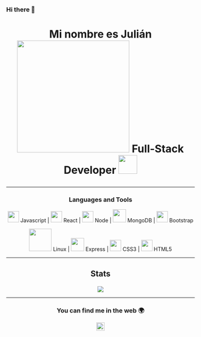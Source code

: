  ### Hi there 👋

<!--
**JulianElisii/JulianElisii** is a ✨ _special_ ✨ repository because its `README.md` (this file) appears on your GitHub profile.


-->
# <P align=center> Mi nombre es Julián <img src='https://user-images.githubusercontent.com/78218488/167673822-3e523cc1-ccde-40d1-9891-461492fbb268.png' width="300vw"/> Full-Stack Developer  <img src='https://i.pinimg.com/originals/5c/8f/08/5c8f08b5fe55e12baae6fc54e46c343a.gif' width="50vw"/></p>
---
### <p align=center>Languages and Tools</p>

<p align="center">
 <img src='https://user-images.githubusercontent.com/69270095/124473337-92e00880-dd75-11eb-8439-6a8077f457d2.png' width="30vw"/> Javascript | 
 <img src='https://user-images.githubusercontent.com/69270095/124479323-89a66a00-dd7c-11eb-868f-b1b8d3b56e39.png' width="30vw"/> React | 
 <img src='https://user-images.githubusercontent.com/69270095/124943502-ec00a400-dfe2-11eb-94c0-40bd52557ceb.png' width="30vw"/> Node  | 
 <img src = "https://user-images.githubusercontent.com/78218488/161928275-151e6d5a-4513-4c4c-85de-4c814ce2593a.png" width="35vw"/> MongoDB | 
  <img src = "https://user-images.githubusercontent.com/78218488/161969114-2c3009b2-4002-41eb-a64f-fe41ced9b2e8.jpeg" width="30vw"/> Bootstrap
</p>

<p align="center">
 <img src='https://user-images.githubusercontent.com/78218488/161930415-5a239fdb-6793-4345-83f5-ab579ecce321.jpg' width="60vw"/> Linux | 
 <img src='https://user-images.githubusercontent.com/69270095/124947996-b1990600-dfe6-11eb-8dbe-2ef86afccd38.png' width="35vw"/> Express |
 <img src='https://user-images.githubusercontent.com/69270095/124946896-c4f7a180-dfe5-11eb-9a47-03c1091c5bda.png' width="30vw"/> CSS3 |
 <img src='https://user-images.githubusercontent.com/69270095/124947179-fe301180-dfe5-11eb-8495-338bade70395.png' width="30vw"/> HTML5  
</p>

---
## <p align=center> Stats </p>
<p align="center">
<img src="https://github-readme-stats.vercel.app/api/top-langs/?username=JulianElisii&show_icons=true&theme=tokyonight" />
</p>

---

### <p align=center> You can find me in the web 🌍</p>
<p align=center>
<a href='https://www.linkedin.com/in/juli%C3%A1n-elisii-29592b19b'><img align="center" alt="Souarvdey777 | LinkedIn" width="22px" src="https://cdn.jsdelivr.net/npm/simple-icons@v3/icons/linkedin.svg" /> </a>
 </p>
<!--


